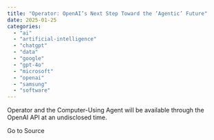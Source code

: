 ```yaml
---
title: "Operator: OpenAI’s Next Step Toward the ‘Agentic’ Future"
date: 2025-01-25
categories: 
  - "ai"
  - "artificial-intelligence"
  - "chatgpt"
  - "data"
  - "google"
  - "gpt-4o"
  - "microsoft"
  - "openai"
  - "samsung"
  - "software"
---
```


Operator and the Computer-Using Agent will be available through the OpenAI API at an undisclosed time.

Go to Source
